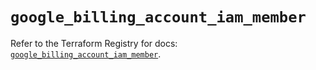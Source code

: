 # `google_billing_account_iam_member`

Refer to the Terraform Registry for docs: [`google_billing_account_iam_member`](https://registry.terraform.io/providers/hashicorp/google-beta/6.22.0/docs/resources/google_billing_account_iam_member).
